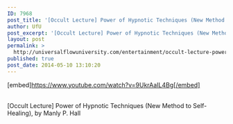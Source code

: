```yaml
---
ID: 7968
post_title: '[Occult Lecture] Power of Hypnotic Techniques (New Method to Self-Healing)'
author: UfU
post_excerpt: '[Occult Lecture] Power of Hypnotic Techniques (New Method to Self-Healing), by Manly P. Hall'
layout: post
permalink: >
  http://universalflowuniversity.com/entertainment/occult-lecture-power-of-hypnotic-techniques-new-method-to-self-healing/
published: true
post_date: 2014-05-10 13:10:20
---
```

[embed]https://www.youtube.com/watch?v=9UkrAaIL4Bg[/embed]</br></br>
<p>[Occult Lecture] Power of Hypnotic Techniques (New Method to Self-Healing), by Manly P. Hall</p>